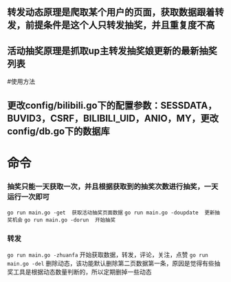 ## 转发动态原理是爬取某个用户的页面，获取数据跟着转发，前提条件是这个人只转发抽奖，并且重复度不高
## 活动抽奖原理是抓取up主转发抽奖娘更新的最新抽奖列表

#使用方法
## 更改config/bilibili.go下的配置参数：SESSDATA，BUVID3，CSRF，BILIBILI_UID，ANIO，MY，更改config/db.go下的数据库


# 命令
### 抽奖只能一天获取一次，并且根据获取到的抽奖次数进行抽奖，一天运行一次即可
`go run main.go -get  获取活动抽奖页面数据` 
`go run main.go -doupdate  更新抽奖机会` 
`go run main.go -dorun  开始抽奖` 

### 转发
`go run main.go -zhuanfa` 开始获取数据，转发，评论，关注，点赞
`go run main.go -del` 删除动态，该功能默认删除第二页数据第一条，原因是觉得有些抽奖工具是根据动态数量判断的，所以定期删掉一些动态 
